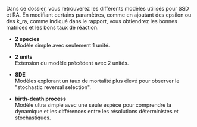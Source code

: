 Dans ce dossier, vous retrouverez les différents modèles utilisés pour SSD et RA. En modifiant certains paramètres, comme en ajoutant des epsilon ou des k_ra, comme indiqué dans le rapport, vous obtiendrez les bonnes matrices et les bons taux de réaction.

- **2 species**  
  Modèle simple avec seulement 1 unité.

- **2 units**  
  Extension du modèle précédent avec 2 unités.

- **SDE**  
  Modèles explorant un taux de mortalité plus élevé pour observer le "stochastic reversal selection".

- **birth-death process**  
  Modèle ultra simple avec une seule espèce pour comprendre la dynamique et les différences entre les résolutions déterministes et stochastiques.
